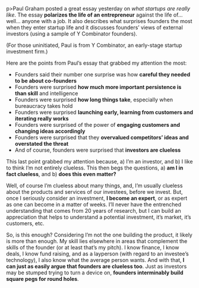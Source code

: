p>Paul Graham posted a great essay yesterday on <em>what startups are really like</em>. The essay <strong>polarizes the life of an entrepreneur</strong> against the life of&#8230; well&#8230; anyone with a job. It also describes what surprises founders the most when they enter startup life and it discusses founders&#8217; views of external investors (using a sample of Y Combinator founders).</p><p>(For those uninitiated, Paul is from Y Combinator, an early-stage startup investment firm.)</p><p>Here are the points from Paul&#8217;s essay that grabbed my attention the most:</p><ul><li>Founders said their number one surprise was how <strong>careful they needed to be about co-founders</strong></li><li>Founders were surprised <strong>how much more important persistence is than skill</strong> and intelligence</li><li>Founders were surprised <strong>how long things take</strong>, especially when bureaucracy takes hold</li><li>Founders were surprised <strong>launching early, learning from customers and iterating really works</strong></li><li>Founders were surprised of the power of <strong>engaging customers and changing ideas accordingly</strong></li><li>Founders were surprised that they <strong>overvalued competitors&#8217; ideas and overstated the threat</strong></li><li>And of course, founders were surprised that <strong>investors are clueless</strong></li></ul><p>This last point grabbed my attention because, a) I&#8217;m an investor, and b) I like to think I&#8217;m not entirely clueless. This then begs the questions, a) <strong>am I in fact clueless</strong>, and b) <strong>does this even matter? </strong></p><p>Well, of course I&#8217;m clueless about many things, and, I&#8217;m usually clueless about the products and services of our investees, before we invest. But, once I  seriously consider an investment, <strong>I become an expert</strong>, or as expert as one can become in a matter of weeks. I&#8217;ll never have the entrenched understanding that comes from 20 years of research, but I can build an appreciation that helps to understand a potential investment, it&#8217;s market, it&#8217;s customers, etc.</p><p>So, is this enough? Considering I&#8217;m not the one building the product, it likely is more than enough. My skill lies elsewhere in areas that complement the skills of the founder (or at least that&#8217;s my pitch). I know finance, I know deals, I know fund raising, and as a layperson (with regard to an investee&#8217;s technology), I also know what the average person wants. And with that,<strong> I can just as easily argue that founders are clueless too</strong>. Just as investors may be stumped trying to turn a device on, <strong>founders interminably build square pegs for round holes</strong>.</p>
